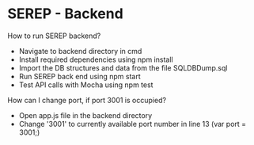 # SEREP - Backend

How to run SEREP backend?
  - Navigate to backend directory in cmd
  - Install required dependencies using npm install
  - Import the DB structures and data from the file SQLDBDump.sql
  - Run SEREP back end using npm start
  - Test API calls with Mocha using npm test

How can I change port, if port 3001 is occupied?
  - Open app.js file in the backend directory
  - Change '3001' to currently available port number in line 13 (var port = 3001;)
